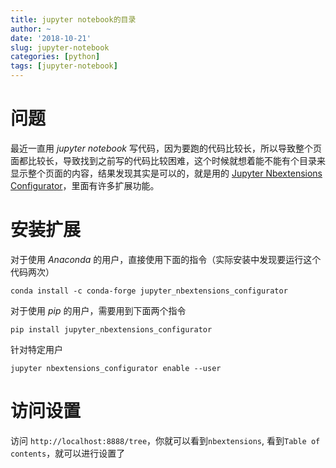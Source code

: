```yaml
---
title: jupyter notebook的目录
author: ~
date: '2018-10-21'
slug: jupyter-notebook
categories: [python]
tags: [jupyter-notebook]
---
```

# 问题
最近一直用 *jupyter notebook* 写代码，因为要跑的代码比较长，所以导致整个页面都比较长，导致找到之前写的代码比较困难，这个时候就想着能不能有个目录来显示整个页面的内容，结果发现其实是可以的，就是用的 [Jupyter Nbextensions Configurator](https://github.com/Jupyter-contrib/jupyter_nbextensions_configurator)，里面有许多扩展功能。

# 安装扩展
对于使用 *Anaconda* 的用户，直接使用下面的指令（实际安装中发现要运行这个代码两次）

```
conda install -c conda-forge jupyter_nbextensions_configurator
```

对于使用 *pip* 的用户，需要用到下面两个指令
```
pip install jupyter_nbextensions_configurator
```

针对特定用户

```
jupyter nbextensions_configurator enable --user
```

# 访问设置
访问 `http://localhost:8888/tree`，你就可以看到`nbextensions`, 看到`Table of contents`，就可以进行设置了